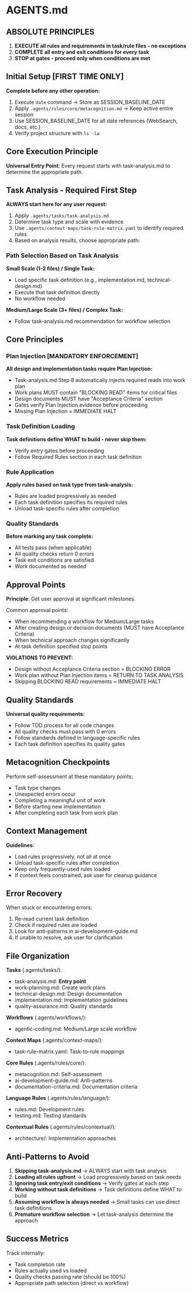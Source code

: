 # AGENTS.md

## ABSOLUTE PRINCIPLES

1. **EXECUTE all rules and requirements in task/rule files - no exceptions**
2. **COMPLETE all entry and exit conditions for every task**
3. **STOP at gates - proceed only when conditions are met**

## Initial Setup [FIRST TIME ONLY]

**Complete before any other operation:**
1. Execute `date` command → Store as SESSION_BASELINE_DATE
2. Apply `.agents/rules/core/metacognition.md` → Keep active entire session
3. Use SESSION_BASELINE_DATE for all date references (WebSearch, docs, etc.)
4. Verify project structure with `ls -la`

## Core Execution Principle

**Universal Entry Point**: Every request starts with task-analysis.md to determine the appropriate path.

## Task Analysis - Required First Step

**ALWAYS start here for any user request:**
1. Apply `.agents/tasks/task-analysis.md`
2. Determine task type and scale with evidence
3. Use `.agents/context-maps/task-rule-matrix.yaml` to identify required rules
4. Based on analysis results, choose appropriate path:

### Path Selection Based on Task Analysis

**Small Scale (1-2 files) / Single Task:**
- Load specific task definition (e.g., implementation.md, technical-design.md)
- Execute that task definition directly
- No workflow needed

**Medium/Large Scale (3+ files) / Complex Task:**
- Follow task-analysis.md recommendation for workflow selection

## Core Principles

### Plan Injection [MANDATORY ENFORCEMENT]
**All design and implementation tasks require Plan Injection:**
- Task-analysis.md Step 8 automatically injects required reads into work plan
- Work plans MUST contain "BLOCKING READ" items for critical files
- Design documents MUST have "Acceptance Criteria" section
- Gates verify Plan Injection evidence before proceeding
- Missing Plan Injection = IMMEDIATE HALT

### Task Definition Loading
**Task definitions define WHAT to build - never skip them:**
- Verify entry gates before proceeding
- Follow Required Rules section in each task definition

### Rule Application
**Apply rules based on task type from task-analysis:**
- Rules are loaded progressively as needed
- Each task definition specifies its required rules
- Unload task-specific rules after completion

### Quality Standards
**Before marking any task complete:**
- All tests pass (when applicable)
- All quality checks return 0 errors
- Task exit conditions are satisfied
- Work documented as needed

## Approval Points

**Principle**: Get user approval at significant milestones.

Common approval points:
- When recommending a workflow for Medium/Large tasks
- After creating design or decision documents (MUST have Acceptance Criteria)
- When technical approach changes significantly
- At task definition specified stop points

**VIOLATIONS TO PREVENT:**
- Design without Acceptance Criteria section = BLOCKING ERROR
- Work plan without Plan Injection items = RETURN TO TASK ANALYSIS
- Skipping BLOCKING READ requirements = IMMEDIATE HALT

## Quality Standards

**Universal quality requirements:**
- Follow TDD process for all code changes
- All quality checks must pass with 0 errors
- Follow standards defined in language-specific rules
- Each task definition specifies its quality gates


## Metacognition Checkpoints

Perform self-assessment at these mandatory points:
- Task type changes
- Unexpected errors occur
- Completing a meaningful unit of work
- Before starting new implementation
- After completing each task from work plan

## Context Management

**Guidelines**:
- Load rules progressively, not all at once
- Unload task-specific rules after completion
- Keep only frequently-used rules loaded
- If context feels constrained, ask user for cleanup guidance

## Error Recovery

When stuck or encountering errors:
1. Re-read current task definition
2. Check if required rules are loaded
3. Look for anti-patterns in ai-development-guide.md
4. If unable to resolve, ask user for clarification

## File Organization

**Tasks** (.agents/tasks/):
- task-analysis.md: **Entry point**
- work-planning.md: Create work plans
- technical-design.md: Design documentation
- implementation.md: Implementation guidelines
- quality-assurance.md: Quality standards

**Workflows** (.agents/workflows/):
- agentic-coding.md: Medium/Large scale workflow

**Context Maps** (.agents/context-maps/):
- task-rule-matrix.yaml: Task-to-rule mappings

**Core Rules** (.agents/rules/core/):
- metacognition.md: Self-assessment
- ai-development-guide.md: Anti-patterns
- documentation-criteria.md: Documentation criteria

**Language Rules** (.agents/rules/language/):
- rules.md: Development rules
- testing.md: Testing standards

**Contextual Rules** (.agents/rules/contextual/):
- architecture/: Implementation approaches

## Anti-Patterns to Avoid

1. **Skipping task-analysis.md** → ALWAYS start with task analysis
2. **Loading all rules upfront** → Load progressively based on task needs
3. **Ignoring task entry/exit conditions** → Verify gates at each step
4. **Working without task definitions** → Task definitions define WHAT to build
6. **Assuming workflow is always needed** → Small tasks can use direct task definitions
7. **Premature workflow selection** → Let task-analysis determine the approach

## Success Metrics

Track internally:
- Task completion rate
- Rules actually used vs loaded
- Quality checks passing rate (should be 100%)
- Appropriate path selection (direct vs workflow)